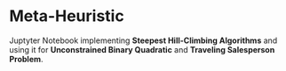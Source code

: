 # Meta-Heuristic

Juptyter Notebook implementing **Steepest Hill-Climbing Algorithms** and using it for **Unconstrained Binary Quadratic** and **Traveling Salesperson Problem**.
